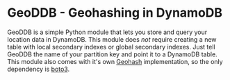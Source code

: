 # GeoDDB - Geohashing in DynamoDB

GeoDDB is a simple Python module that lets you store and query your location data in DynamoDB. This module does _not_ require creating a new table with local secondary indexes or global secondary indexes. Just tell GeoDDB the name of your partition key and point it to a DynamoDB table. This module also comes with it's own [Geohash](https://en.wikipedia.org/wiki/Geohash) implementation, so the only dependency is [boto3](https://github.com/boto/boto3).

